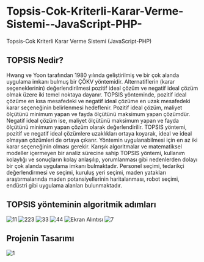 # Topsis-Cok-Kriterli-Karar-Verme-Sistemi--JavaScript-PHP-
Topsis-Cok Kriterli Karar Verme Sistemi (JavaScript-PHP)
## TOPSIS Nedir?
Hwang ve Yoon tarafından 1980 yılında geliştirilmiş ve bir çok alanda uygulama imkanı
bulmuş bir ÇÖKV yöntemidir. Alternatiflerin (karar seçeneklerinin) değerlendirilmesi pozitif
ideal çözüm ve negatif ideal çözüm olmak üzere iki temel noktaya dayanır. TOPSIS
yönteminde, pozitif ideal çözüme en kısa mesafedeki ve negatif ideal çözüme en uzak
mesafedeki karar seçeneğinin belirlenmesi hedeflenir. Pozitif ideal çözüm, maliyet ölçütünü
minimum yapan ve fayda ölçütünü maksimum yapan çözümdür. Negatif ideal çözüm ise,
maliyet ölçütünü maksimum yapan ve fayda ölçütünü minimum yapan çözüm olarak
değerlendirilir. TOPSIS yöntemi, pozitif ve negatif ideal çözümlere uzaklıkları ortaya koyarak,
ideal ve ideal olmayan çözümleri de ortaya çıkarır. Yöntemin uygulanabilmesi için en az iki
karar seçeneğinin olması gerekir. Karışık algoritmalar ve matematiksel modeller içermeyen
bir analiz sürecine sahip TOPSIS yöntemi, kullanım kolaylığı ve sonuçların kolay anlaşılıp,
yorumlanması gibi nedenlerden dolayı bir çok alanda uygulama imkanı bulmaktadır. Personel
seçimi, tedarikçi değerlendirmesi ve seçimi, kuruluş yeri seçimi, maden yatakları
araştırmalarında maden potansiyellerinin haritalanması, robot seçimi, endüstri gibi uygulama
alanları bulunmaktadır.

## TOPSIS yönteminin algoritmik adımları
![11](https://user-images.githubusercontent.com/37083519/160443451-216d81a7-4439-4383-af38-2c61975da91b.JPG)
![223](https://user-images.githubusercontent.com/37083519/160444367-e96a3c0b-ad60-4bc2-bee0-8b3c4d9c6481.JPG)
![33](https://user-images.githubusercontent.com/37083519/160444380-9c7cb900-fdd5-40e4-b37c-fd36ea28d44c.JPG)
![44](https://user-images.githubusercontent.com/37083519/160444405-788b6768-5e23-4d90-bf4b-3421d794eafb.JPG)
![Ekran Alıntısı](https://user-images.githubusercontent.com/37083519/160444432-6eb95438-6cae-4fa4-848f-1350e833100d.JPG)
![7](https://user-images.githubusercontent.com/37083519/160444441-4c5b8492-1760-4b72-a119-ea0ebed913b5.JPG)

## Projenin Tasarımı
![1](https://user-images.githubusercontent.com/37083519/160439683-ccab0c62-ee34-4717-96e5-690c9c172890.JPG)

